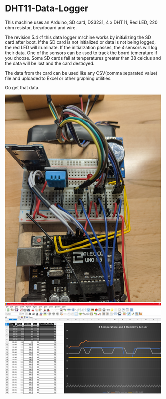 # DHT11-Data-Logger
This machine uses an Arduino, SD card, DS3231, 4 x DHT 11, Red LED, 220 ohm resistor, breadboard and wire. 


The revision 5.4 of this data logger machine works by initializing the SD card after boot. If the SD card is not initialized or data is not being logged, the red LED will illuminate. If the initialization passes, the 4 sensors will log their data. One of the sensors can be used to track the board temerature if you choose. Some SD cards fail at temperatures greater than 38 celcius and the data will be lost and the card destroyed. 

The data from the card can be used like any CSV(comma separated value) file and uploaded to Excel or other graphing utilities. 

Go get that data. 


![](pictures/breadboard.jpg)
![](pictures/GraphingData.png)